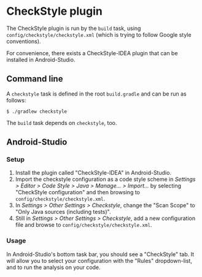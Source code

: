 # CheckStyle plugin

The CheckStyle plugin is run by the `build` task, using `config/checkstyle/checkstyle.xml` (which is trying to follow
Google style conventions).

For convenience, there exists a CheckStyle-IDEA plugin that can be installed in Android-Studio.

## Command line

A `checkstyle` task is defined in the root `build.gradle` and can be run as follows:

    $ ./gradlew checkstyle

The `build` task depends on `checkstyle`, too.

## Android-Studio

### Setup

1. Install the plugin called "CheckStyle-IDEA" in Android-Studio.
2. Import the checkstyle configuration as a code style scheme in _Settings > Editor > Code Style > Java > Manage... >
   Import..._ by selecting "CheckStyle configuration" and then browsing to `config/checkstyle/checkstyle.xml`.
3. In _Settings > Other Settings > Checkstyle_, change the "Scan Scope" to "Only Java sources (including tests)".
4. Still in _Settings > Other Settings > Checkstyle_, add a new configuration file and browse to
   `config/checkstyle/checkstyle.xml`.

### Usage

In Android-Studio's bottom task bar, you should see a "CheckStyle" tab. It will allow you to select your configuration
with the "Rules" dropdown-list, and to run the analysis on your code.
